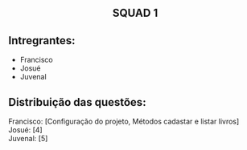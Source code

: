<h2 align="center">SQUAD 1</h2>

## Intregrantes:
- Francisco
- Josué
- Juvenal

## Distribuição das questões:

Francisco: [Configuração do projeto, Métodos cadastar e listar livros]    
Josué: [4]  
Juvenal: [5]